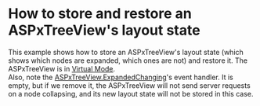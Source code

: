 # How to store and restore an ASPxTreeView's layout state


<p>This example shows how to store an ASPxTreeView's layout state (which shows which nodes are expanded, which ones are not) and restore it. The ASPxTreeView is in <a href="http://documentation.devexpress.com/#AspNet/CustomDocument8575"><u>Virtual Mode</u></a>.<br />
Also, note the <a href="http://documentation.devexpress.com/#AspNet/DevExpressWebASPxTreeViewASPxTreeView_ExpandedChangingtopic"><u>ASPxTreeView.ExpandedChanging</u></a>'s event handler. It is empty, but if we remove it, the ASPxTreeView will not send server requests on a node collapsing, and its new layout state will not be stored in this case.</p>

<br/>


